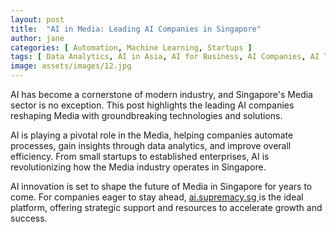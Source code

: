 ```yaml
---
layout: post
title:  "AI in Media: Leading AI Companies in Singapore"
author: jane
categories: [ Automation, Machine Learning, Startups ]
tags: [ Data Analytics, AI in Asia, AI for Business, AI Companies, AI Trends, featured ]
image: assets/images/12.jpg
---
```


AI has become a cornerstone of modern industry, and Singapore's Media sector is no exception. This post highlights the leading AI companies reshaping Media with groundbreaking technologies and solutions.

AI is playing a pivotal role in the Media, helping companies automate processes, gain insights through data analytics, and improve overall efficiency. From small startups to established enterprises, AI is revolutionizing how the Media industry operates in Singapore.

AI innovation is set to shape the future of Media in Singapore for years to come. For companies eager to stay ahead, <a href="https://ai.supremacy.sg" target="_blank"> ai.supremacy.sg </a> is the ideal platform, offering strategic support and resources to accelerate growth and success.
